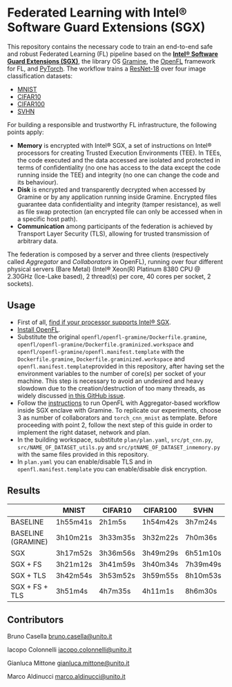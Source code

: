 # Federated Learning with Intel&reg; Software Guard Extensions (SGX)

This repository contains the necessary code to train an end-to-end safe and robust Federated Learning (FL) pipeline based on the [**Intel&reg; Software Guard Extensions (SGX)**](https://www.intel.com/content/www/us/en/architecture-and-technology/software-guard-extensions.html), the library OS [Gramine](https://gramineproject.io/), the [OpenFL](https://openfl.readthedocs.io/en/latest/index.html) framework for FL, and [PyTorch](https://pytorch.org/). The workflow trains a [ResNet-18](https://pytorch.org/vision/main/models/generated/torchvision.models.resnet18.html) over four image classification datasets:
- [MNIST](http://yann.lecun.com/exdb/mnist/)
- [CIFAR10](https://www.cs.toronto.edu/~kriz/cifar.html)
- [CIFAR100](https://www.cs.toronto.edu/~kriz/cifar.html)
- [SVHN](http://ufldl.stanford.edu/housenumbers/)

For building a responsible and trustworthy FL infrastructure, the following points apply:
- **Memory** is encrypted with Intel&reg; SGX, a set of instructions on Intel&reg; processors for creating Trusted Execution Environments (TEE). In TEEs, the code executed and the data accessed are isolated and protected in terms of confidentiality (no one has access to the data except the code running inside the TEE) and integrity (no one can change the code and its behaviour).
- **Disk** is encrypted and transparently decrypted when accessed by Gramine or by any application running inside Gramine. Encrypted files guarantee data confidentiality and integrity (tamper resistance), as well as file swap protection (an encrypted file can only be accessed when in a specific host path).
- **Communication** among participants of the federation is achieved by Transport Layer Security (TLS), allowing for trusted transmission of arbitrary data.

The federation is composed by a server and three clients (respectively called _Aggregator_ and _Collaborators_ in OpenFL), running over four different physical servers (Bare Metal) (Intel&reg; Xeon(R) Platinum 8380 CPU @ 2.30GHz (Ice-Lake based), 2 thread(s) per core, 40 cores per socket, 2 sockets).

## Usage
- First of all, [find if your processor supports Intel&reg; SGX](https://www.intel.com/content/www/us/en/support/articles/000028173/processors.html).
- [Install OpenFL](https://openfl.readthedocs.io/en/latest/install.html).
- Substitute the original `openfl/openfl-gramine/Dockerfile.gramine`, `openfl/openfl-gramine/Dockerfile.graminized.workspace` and `openfl/openfl-gramine/openfl.manifest.template` with the `Dockerfile.gramine`, `Dockerfile.graminized.workspace` and `openfl.manifest.template`provided in this repository, after having set the environment variables to the number of core(s) per socket of your machine. This step is necessary to avoid an undesired and heavy slowdown due to the creation/destruction of too many threads, as widely discussed [in this GitHub issue](https://github.com/gramineproject/gramine/issues/1253). <!---Moreover, another source of slowdown has been identified in Gramine, which chooses a slow path in resolving the system calls. In a typical centralized Deep Learning scenario, this problem can be solved by compiling Gramine with patched libgomp. However, this solution seems not working in a federated setting. To run experiments with Gramine built with patched libgomp, please use Dockerfile.gramine.libgomp and Dockerfile.graminized.workspace.libgomp (rename and remove .libgomp)-->
- Follow the [instructions](https://github.com/securefederatedai/openfl/blob/develop/openfl-gramine/MANUAL.md) to run OpenFL with Aggregator-based workflow inside SGX enclave with Gramine. To replicate our experiments, choose 3 as number of collaborators and `torch_cnn_mnist` as template. Before proceeding with point 2, follow the next step of this guide in order to implement the right dataset, network and plan. 
- In the building workspace, substitute `plan/plan.yaml`, `src/pt_cnn.py`, `src/NAME_OF_DATASET_utils.py` and `src/ptNAME_OF_DATASET_inmemory.py` with the same files provided in this repository. 
- In `plan.yaml` you can enable/disable TLS and in `openfl.manifest.template` you can enable/disable disk encryption. 

## Results
|   | MNIST | CIFAR10 | CIFAR100 | SVHN |
|---|-------|---------|----------|------|
| BASELINE | 1h55m41s | 2h1m5s | 1h54m42s | 3h7m24s |
| BASELINE (GRAMINE)  | 3h10m21s | 3h33m35s | 3h32m22s | 7h0m36s |
| SGX | 3h17m52s | 3h36m56s | 3h49m29s | 6h51m10s |
| SGX + FS | 3h21m12s | 3h41m59s | 3h40m34s | 7h39m49s |
| SGX + TLS| 3h42m54s | 3h53m52s | 3h59m55s | 8h10m53s |
| SGX + FS + TLS| 3h51m4s | 4h7m35s | 4h11m1s | 8h6m30s |

## Contributors
Bruno Casella <bruno.casella@unito.it>  

Iacopo Colonnelli <iacopo.colonnelli@unito.it> 

Gianluca Mittone <gianluca.mittone@unito.it> 

Marco Aldinucci <marco.aldinucci@unito.it>   